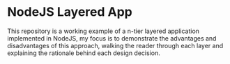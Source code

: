 # NodeJS Layered App

This repository is a working example of a n-tier layered application implemented in NodeJS, my focus is to demonstrate the advantages and disadvantages of this approach, walking the reader through each layer and explaining the rationale behind each design decision.
